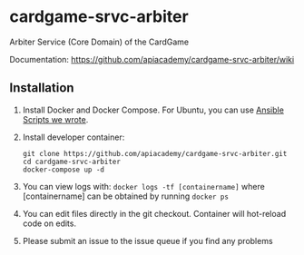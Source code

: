 # cardgame-srvc-arbiter
Arbiter Service (Core Domain) of the CardGame

Documentation: https://github.com/apiacademy/cardgame-srvc-arbiter/wiki

## Installation

1. Install Docker and Docker Compose. For Ubuntu, you can use [Ansible Scripts we wrote](https://github.com/apiacademy/quizgame/tree/master/ansible).
1. Install developer container:
 
    ```console
    git clone https://github.com/apiacademy/cardgame-srvc-arbiter.git
    cd cardgame-srvc-arbiter
    docker-compose up -d
    ```
1. You can view logs with: `docker logs -tf [containername]` where [containername] can be obtained by running `docker ps`
1. You can edit files directly in the git checkout. Container will hot-reload code on edits.
1. Please submit an issue to the issue queue if you find any problems
